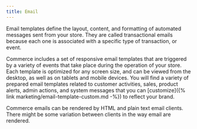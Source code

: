 ```yaml
---
title: Email
---
```


Email templates define the layout, content, and formatting of automated messages sent from your store. They are called transactional emails because each one is associated with a specific type of transaction, or event.

Commerce includes a set of responsive email templates that are triggered by a variety of events that take place during the operation of your store. Each template is optimized for any screen size, and can be viewed from the desktop, as well as on tablets and mobile devices. You will find a variety of prepared email templates related to customer activities, sales, product alerts, admin actions, and system messages that you can [customize]({% link marketing/email-template-custom.md -%}) to reflect your brand.

Commerce emails can be rendered by HTML and plain text email clients. There might be some variation between clients in the way email are rendered.